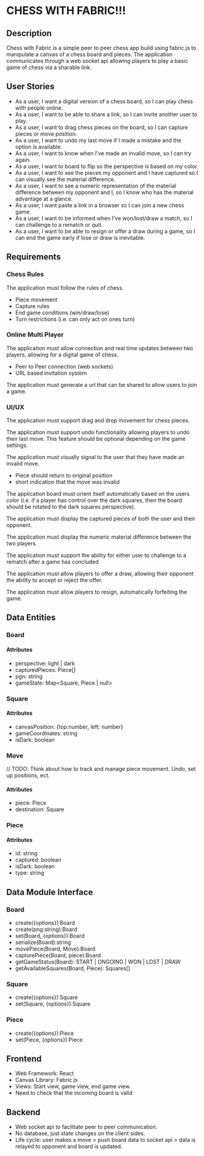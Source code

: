 # CHESS WITH FABRIC!!!
## Description
Chess with Fabric is a simple peer to peer chess app build using fabric.js to manipulate a canvas of a chess board and pieces. The application communicates through a web socket api allowing players to play a basic game of chess via a sharable link.

## User Stories
- As a user, I want a digital version of a chess board, so I can play chess with people online. 
- As a user, I want to be able to share a link, so I can invite another user to play.
- As a user, I want to drag chess pieces on the board, so I can capture pieces or move position. 
- As a user, I want to undo my last move if I made a mistake and the option is available.
- As a user, I want to know when I've made an invalid move, so I can try again. 
- As a user, I want to board to flip so the perspective is based on my color.
- As a user, I want to see the pieces my opponent and I have captured so I can visually see the material difference.
- As a user, I want to see a numeric representation of the material difference between my opponent and I, so I know who has the material advantage at a glance. 
- As a user, I want paste a link in a browser so I can join a new chess game.
- As a user, I want to be informed when I've won/lost/draw a match, so I can challenge to a rematch or quit. 
- As a user, I want to be able to resign or offer a draw during a game, so I can end the game early if lose or draw is inevitable.

## Requirements
### Chess Rules 
The application must follow the rules of chess.
- Piece movement
- Capture rules
- End game conditions (win/draw/lose)
- Turn restrictions (i.e. can only act on ones turn)

### Online Multi Player
The application must allow connection and real time updates between two players, allowing for a digital game of chess.
- Peer to Peer connection (web sockets)
- URL based invitation system

The application must generate a url that can be shared to allow users to join a game. 

### UI/UX
The application must support drag and drop movement for chess pieces.

The application must support undo functionality allowing players to undo their last move. This feature should be optional depending on the game settings.

The application must visually signal to the user that they have made an invalid move.
- Piece should return to original position
- short indication that the move was invalid

The application board must orient itself automatically based on the users color (i.e. if a player has control over the dark squares, then the board should be rotated to the dark squares perspective). 

The application must display the captured pieces of both the user and their opponent.

The application must display the numeric material difference between the two players. 

The application must support the ability for either user to challenge to a rematch after a game has concluded

The application must allow players to offer a draw, allowing their opponent the ability to accept or reject the offer. 

The application must allow players to resign, automatically forfeiting the game.

## Data Entities
### Board
#### Attributes
- perspective: light | dark
- capturedPieces: Piece[]
- pgn: string
- gameState: Map<Square, Piece | null>

### Square
#### Attributes
- canvasPosition: {top:number, left: number}
- gameCoordinates: string
- isDark: boolean

### Move
// TODO: Think about how to track and manage piece movement. Undo, set up positions, ect. 
#### Attributes
- piece: Piece
- destination: Square

### Piece
#### Attributes
- id: string 
- captured: boolean
- isDark: boolean
- type: string

## Data Module Interface
### Board
- create({options}):Board
- create(png:string):Board
- set(Board, {options}):Board
- serialize(Board):string
- movePiece(Board, Move):Board
- capturePiece(Board, piece):Board
- getGameStatus(Board): START | ONGOING | WON | LOST | DRAW
- getAvailableSquares(Board, Piece): Squares[]

### Square
- create({options}):Square
- set(Square, {options}):Square

### Piece
- create({options}):Piece
- set(Piece, {options}):Piece

## Frontend 
- Web Framework: React
- Canvas Library: Fabric js 
- Views: Start view, game view, end game view.
- Need to check that the incoming board is valid

## Backend 
- Web socket api to facilitate peer to peer communication.
- No database, just state changes on the client sides.
- Life cycle: user makes a move > push board data to socket api > data is relayed to opponent and board is updated.